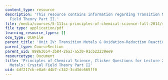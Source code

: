 ```yaml
---
content_type: resource
description: 'This resource contains information regarding Transition Metals: Crystal
  Field Theory Part II.'
file: /media/courses/5-111sc-principles-of-chemical-science-fall-2014/4df217cbe8a6d4b7c3423cd3dc665ff0_MIT5_111F14_Lec29Clkr.pdf
file_type: application/pdf
learning_resource_types: []
ocw_type: OCWFile
parent_title: 'Unit IV: Transition Metals & Oxidation-Reduction Reactions'
parent_type: CourseSection
parent_uid: 89863654-3b84-26a3-a530-91cb22239ee9
resourcetype: Document
title: 'Principles of Chemical Science, Clicker Questions for Lecture 29: Transition
  Metals: Crystal Field Theory Part II'
uid: 4df217cb-e8a6-d4b7-c342-3cd3dc665ff0
---
```


